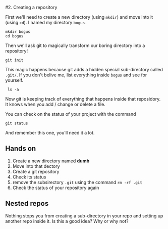 #2. Creating a repository

First we'll need to create a new directory (using `mkdir`) and move into it (using `cd`). I named my directory `bogus`

    mkdir bogus
    cd bogus

Then we'll ask git to magically transform our boring directory into a repository!

    git init

This magic happens because git adds a hidden special sub-directory called `.git/`. If you don't belive me, list everything inside `bogus` and see for yourself.

     ls -a

Now git is keeping track of everything that happens inside that reposidory. It knows when you add / change or delete a file.

You can check on the status of your project with the command

    git status

And remember this one, you'll need it a lot. 


## Hands on

1. Create a new directory named **dumb**
2. Move into that dectory
3. Create a git repository
4. Check its status
5. remove the subsirectory `.git` using the command `rm -rf .git`
6. Check the status of your repository again


## Nested repos
Nothing stops you from creating a sub-directory in your repo and setting up another repo inside it. Is this a good idea? Why or why not?
